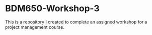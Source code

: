 # BDM650-Workshop-3
This is a repository I created to complete an assigned workshop for a project management course.
